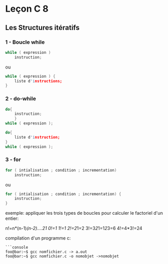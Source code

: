 # Leçon C 8
## Les Structures itératifs


### 1 - Boucle while

```c 
while ( expression ) 
	instruction;
```

ou 
```c 
while ( expression ) {
	liste d'instructions;
}
```

### 2 - do-while

```c
do{
	instruction;
	}
while ( expression );
```

```c
do{
	liste d'instruction;
}
while ( expression );
```
### 3 - for


```c
for ( intialisation ; condition ; incrementation) 
	instruction;
```

ou 
```c
for ( intialisation ; condition ; incrementation) {
	instruction;
}
```

exemple:
appliquer les trois types de boucles pour calculer le factoriel d'un entier:

n!=n*(n-1)*(n-2)....*2*1
0!=1
1!=1
2!=2*1=2
3!=3*2*1=1*2*3=6
4!=4*3!=24


compilation d'un programme c:
```
```console
foo@bar:~$ gcc nomfichier.c -> a.out
foo@bar:~$ gcc nomfichier.c -o nomobjet ->nomobjet
```